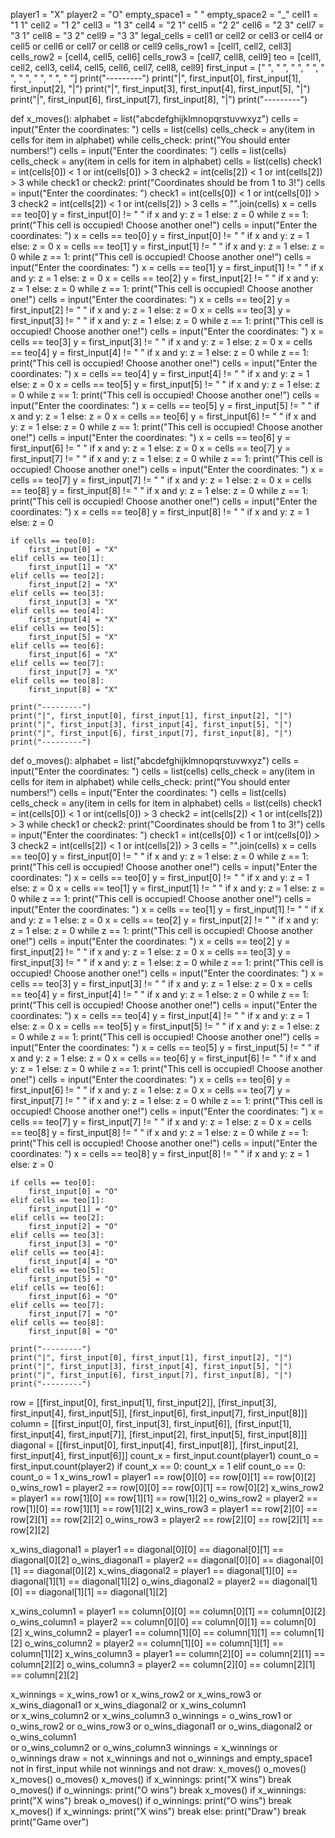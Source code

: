 player1 = "X"
player2 = "O"
empty_space1 = " "
empty_space2 = "_"
cell1 = "1 1"
cell2 = "1 2"
cell3 = "1 3"
cell4 = "2 1"
cell5 = "2 2"
cell6 = "2 3"
cell7 = "3 1"
cell8 = "3 2"
cell9 = "3 3"
legal_cells = cell1 or cell2 or cell3 or cell4 or cell5 or cell6 or cell7 or cell8 or cell9
cells_row1 = [cell1, cell2, cell3]
cells_row2 = [cell4, cell5, cell6]
cells_row3 = [cell7, cell8, cell9]
teo = [cell1, cell2, cell3, cell4, cell5, cell6, cell7, cell8, cell9]
first_input = [" ", " ", " ", " ", " ", " ", " ", " ", " "]
print("---------")
print("|", first_input[0], first_input[1], first_input[2], "|")
print("|", first_input[3], first_input[4], first_input[5], "|")
print("|", first_input[6], first_input[7], first_input[8], "|")
print("---------")


def x_moves():
    alphabet = list("abcdefghijklmnopqrstuvwxyz")
    cells = input("Enter the coordinates: ")
    cells = list(cells)
    cells_check = any(item in cells for item in alphabet)
    while cells_check:
        print("You should enter numbers!")
        cells = input("Enter the coordinates: ")
        cells = list(cells)
        cells_check = any(item in cells for item in alphabet)
    cells = list(cells)
    check1 = int(cells[0]) < 1 or int(cells[0]) > 3
    check2 = int(cells[2]) < 1 or int(cells[2]) > 3
    while check1 or check2:
        print("Coordinates should be from 1 to 3!")
        cells = input("Enter the coordinates: ")
        check1 = int(cells[0]) < 1 or int(cells[0]) > 3
        check2 = int(cells[2]) < 1 or int(cells[2]) > 3
    cells = "".join(cells)
    x = cells == teo[0]
    y = first_input[0] != " "
    if x and y:
        z = 1
    else:
        z = 0
    while z == 1:
        print("This cell is occupied! Choose another one!")
        cells = input("Enter the coordinates: ")
        x = cells == teo[0]
        y = first_input[0] != " "
        if x and y:
            z = 1
        else:
            z = 0
    x = cells == teo[1]
    y = first_input[1] != " "
    if x and y:
        z = 1
    else:
        z = 0
    while z == 1:
        print("This cell is occupied! Choose another one!")
        cells = input("Enter the coordinates: ")
        x = cells == teo[1]
        y = first_input[1] != " "
        if x and y:
            z = 1
        else:
            z = 0
    x = cells == teo[2]
    y = first_input[2] != " "
    if x and y:
        z = 1
    else:
        z = 0
    while z == 1:
        print("This cell is occupied! Choose another one!")
        cells = input("Enter the coordinates: ")
        x = cells == teo[2]
        y = first_input[2] != " "
        if x and y:
            z = 1
        else:
            z = 0
    x = cells == teo[3]
    y = first_input[3] != " "
    if x and y:
        z = 1
    else:
        z = 0
    while z == 1:
        print("This cell is occupied! Choose another one!")
        cells = input("Enter the coordinates: ")
        x = cells == teo[3]
        y = first_input[3] != " "
        if x and y:
            z = 1
        else:
            z = 0
    x = cells == teo[4]
    y = first_input[4] != " "
    if x and y:
        z = 1
    else:
        z = 0
    while z == 1:
        print("This cell is occupied! Choose another one!")
        cells = input("Enter the coordinates: ")
        x = cells == teo[4]
        y = first_input[4] != " "
        if x and y:
            z = 1
        else:
            z = 0
    x = cells == teo[5]
    y = first_input[5] != " "
    if x and y:
        z = 1
    else:
        z = 0
    while z == 1:
        print("This cell is occupied! Choose another one!")
        cells = input("Enter the coordinates: ")
        x = cells == teo[5]
        y = first_input[5] != " "
        if x and y:
            z = 1
        else:
            z = 0
    x = cells == teo[6]
    y = first_input[6] != " "
    if x and y:
        z = 1
    else:
        z = 0
    while z == 1:
        print("This cell is occupied! Choose another one!")
        cells = input("Enter the coordinates: ")
        x = cells == teo[6]
        y = first_input[6] != " "
        if x and y:
            z = 1
        else:
            z = 0
    x = cells == teo[7]
    y = first_input[7] != " "
    if x and y:
        z = 1
    else:
        z = 0
    while z == 1:
        print("This cell is occupied! Choose another one!")
        cells = input("Enter the coordinates: ")
        x = cells == teo[7]
        y = first_input[7] != " "
        if x and y:
            z = 1
        else:
            z = 0
    x = cells == teo[8]
    y = first_input[8] != " "
    if x and y:
        z = 1
    else:
        z = 0
    while z == 1:
        print("This cell is occupied! Choose another one!")
        cells = input("Enter the coordinates: ")
        x = cells == teo[8]
        y = first_input[8] != " "
        if x and y:
            z = 1
        else:
            z = 0

    if cells == teo[0]:
        first_input[0] = "X"
    elif cells == teo[1]:
        first_input[1] = "X"
    elif cells == teo[2]:
        first_input[2] = "X"
    elif cells == teo[3]:
        first_input[3] = "X"
    elif cells == teo[4]:
        first_input[4] = "X"
    elif cells == teo[5]:
        first_input[5] = "X"
    elif cells == teo[6]:
        first_input[6] = "X"
    elif cells == teo[7]:
        first_input[7] = "X"
    elif cells == teo[8]:
        first_input[8] = "X"

    print("---------")
    print("|", first_input[0], first_input[1], first_input[2], "|")
    print("|", first_input[3], first_input[4], first_input[5], "|")
    print("|", first_input[6], first_input[7], first_input[8], "|")
    print("---------")


def o_moves():
    alphabet = list("abcdefghijklmnopqrstuvwxyz")
    cells = input("Enter the coordinates: ")
    cells = list(cells)
    cells_check = any(item in cells for item in alphabet)
    while cells_check:
        print("You should enter numbers!")
        cells = input("Enter the coordinates: ")
        cells = list(cells)
        cells_check = any(item in cells for item in alphabet)
    cells = list(cells)
    check1 = int(cells[0]) < 1 or int(cells[0]) > 3
    check2 = int(cells[2]) < 1 or int(cells[2]) > 3
    while check1 or check2:
        print("Coordinates should be from 1 to 3!")
        cells = input("Enter the coordinates: ")
        check1 = int(cells[0]) < 1 or int(cells[0]) > 3
        check2 = int(cells[2]) < 1 or int(cells[2]) > 3
    cells = "".join(cells)
    x = cells == teo[0]
    y = first_input[0] != " "
    if x and y:
        z = 1
    else:
        z = 0
    while z == 1:
        print("This cell is occupied! Choose another one!")
        cells = input("Enter the coordinates: ")
        x = cells == teo[0]
        y = first_input[0] != " "
        if x and y:
            z = 1
        else:
            z = 0
    x = cells == teo[1]
    y = first_input[1] != " "
    if x and y:
        z = 1
    else:
        z = 0
    while z == 1:
        print("This cell is occupied! Choose another one!")
        cells = input("Enter the coordinates: ")
        x = cells == teo[1]
        y = first_input[1] != " "
        if x and y:
            z = 1
        else:
            z = 0
    x = cells == teo[2]
    y = first_input[2] != " "
    if x and y:
        z = 1
    else:
        z = 0
    while z == 1:
        print("This cell is occupied! Choose another one!")
        cells = input("Enter the coordinates: ")
        x = cells == teo[2]
        y = first_input[2] != " "
        if x and y:
            z = 1
        else:
            z = 0
    x = cells == teo[3]
    y = first_input[3] != " "
    if x and y:
        z = 1
    else:
        z = 0
    while z == 1:
        print("This cell is occupied! Choose another one!")
        cells = input("Enter the coordinates: ")
        x = cells == teo[3]
        y = first_input[3] != " "
        if x and y:
            z = 1
        else:
            z = 0
    x = cells == teo[4]
    y = first_input[4] != " "
    if x and y:
        z = 1
    else:
        z = 0
    while z == 1:
        print("This cell is occupied! Choose another one!")
        cells = input("Enter the coordinates: ")
        x = cells == teo[4]
        y = first_input[4] != " "
        if x and y:
            z = 1
        else:
            z = 0
    x = cells == teo[5]
    y = first_input[5] != " "
    if x and y:
        z = 1
    else:
        z = 0
    while z == 1:
        print("This cell is occupied! Choose another one!")
        cells = input("Enter the coordinates: ")
        x = cells == teo[5]
        y = first_input[5] != " "
        if x and y:
            z = 1
        else:
            z = 0
    x = cells == teo[6]
    y = first_input[6] != " "
    if x and y:
        z = 1
    else:
        z = 0
    while z == 1:
        print("This cell is occupied! Choose another one!")
        cells = input("Enter the coordinates: ")
        x = cells == teo[6]
        y = first_input[6] != " "
        if x and y:
            z = 1
        else:
            z = 0
    x = cells == teo[7]
    y = first_input[7] != " "
    if x and y:
        z = 1
    else:
        z = 0
    while z == 1:
        print("This cell is occupied! Choose another one!")
        cells = input("Enter the coordinates: ")
        x = cells == teo[7]
        y = first_input[7] != " "
        if x and y:
            z = 1
        else:
            z = 0
    x = cells == teo[8]
    y = first_input[8] != " "
    if x and y:
        z = 1
    else:
        z = 0
    while z == 1:
        print("This cell is occupied! Choose another one!")
        cells = input("Enter the coordinates: ")
        x = cells == teo[8]
        y = first_input[8] != " "
        if x and y:
            z = 1
        else:
            z = 0

    if cells == teo[0]:
        first_input[0] = "O"
    elif cells == teo[1]:
        first_input[1] = "O"
    elif cells == teo[2]:
        first_input[2] = "O"
    elif cells == teo[3]:
        first_input[3] = "O"
    elif cells == teo[4]:
        first_input[4] = "O"
    elif cells == teo[5]:
        first_input[5] = "O"
    elif cells == teo[6]:
        first_input[6] = "O"
    elif cells == teo[7]:
        first_input[7] = "O"
    elif cells == teo[8]:
        first_input[8] = "O"

    print("---------")
    print("|", first_input[0], first_input[1], first_input[2], "|")
    print("|", first_input[3], first_input[4], first_input[5], "|")
    print("|", first_input[6], first_input[7], first_input[8], "|")
    print("---------")


row = [[first_input[0], first_input[1], first_input[2]], [first_input[3], first_input[4], first_input[5]],
       [first_input[6], first_input[7], first_input[8]]]
column = [[first_input[0], first_input[3], first_input[6]], [first_input[1], first_input[4], first_input[7]],
          [first_input[2], first_input[5], first_input[8]]]
diagonal = [[first_input[0], first_input[4], first_input[8]], [first_input[2], first_input[4], first_input[6]]]
count_x = first_input.count(player1)
count_o = first_input.count(player2)
if count_x == 0:
    count_x = 1
elif count_o == 0:
    count_o = 1
x_wins_row1 = player1 == row[0][0] == row[0][1] == row[0][2]
o_wins_row1 = player2 == row[0][0] == row[0][1] == row[0][2]
x_wins_row2 = player1 == row[1][0] == row[1][1] == row[1][2]
o_wins_row2 = player2 == row[1][0] == row[1][1] == row[1][2]
x_wins_row3 = player1 == row[2][0] == row[2][1] == row[2][2]
o_wins_row3 = player2 == row[2][0] == row[2][1] == row[2][2]

x_wins_diagonal1 = player1 == diagonal[0][0] == diagonal[0][1] == diagonal[0][2]
o_wins_diagonal1 = player2 == diagonal[0][0] == diagonal[0][1] == diagonal[0][2]
x_wins_diagonal2 = player1 == diagonal[1][0] == diagonal[1][1] == diagonal[1][2]
o_wins_diagonal2 = player2 == diagonal[1][0] == diagonal[1][1] == diagonal[1][2]

x_wins_column1 = player1 == column[0][0] == column[0][1] == column[0][2]
o_wins_column1 = player2 == column[0][0] == column[0][1] == column[0][2]
x_wins_column2 = player1 == column[1][0] == column[1][1] == column[1][2]
o_wins_column2 = player2 == column[1][0] == column[1][1] == column[1][2]
x_wins_column3 = player1 == column[2][0] == column[2][1] == column[2][2]
o_wins_column3 = player2 == column[2][0] == column[2][1] == column[2][2]

x_winnings = x_wins_row1 or x_wins_row2 or x_wins_row3 or x_wins_diagonal1 or x_wins_diagonal2 or x_wins_column1 \
             or x_wins_column2 or x_wins_column3
o_winnings = o_wins_row1 or o_wins_row2 or o_wins_row3 or o_wins_diagonal1 or o_wins_diagonal2 or o_wins_column1 \
             or o_wins_column2 or o_wins_column3
winnings = x_winnings or o_winnings
draw = not x_winnings and not o_winnings and empty_space1 not in first_input
while not winnings and not draw:
    x_moves()
    o_moves()
    x_moves()
    o_moves()
    x_moves()
    if x_winnings:
        print("X wins")
        break
    o_moves()
    if o_winnings:
        print("O wins")
        break
    x_moves()
    if x_winnings:
        print("X wins")
        break
    o_moves()
    if o_winnings:
        print("O wins")
        break
    x_moves()
    if x_winnings:
        print("X wins")
        break
    else:
        print("Draw")
        break
print("Game over")
